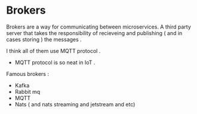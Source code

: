 # Brokers

Brokers are a way for communicating between microservices. A third party server that takes the responsibility of recieveing and publishing ( and in cases storing ) the messages . 

I think all of them use MQTT protocol . 

* MQTT protocol is so neat in IoT .

Famous brokers : 
* Kafka
* Rabbit mq
* MQTT
* Nats ( and nats streaming and jetstream and etc)